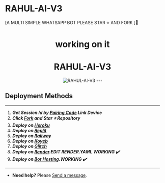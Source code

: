 # RAHUL-AI-V3
[A MULTI SIMPLE WHATSAPP BOT PLEASE STAR ⭐ AND FORK ]🙏

<h1 align="center"> working on it </h1> 

<h1 align="center"> RAHUL-AI-V3 </h1> 

<p align="center">
  <img alt="RAHUL-AI-V3" src="https://raw.githubusercontent.com/rahulmaster143/RAHUL-AI-V3/main/lib/assets//https://files.catbox.moe/rwyp4c.jpeg"
</p>
---
  
## Deployment Methods
---
1.  ***Get Session Id by [Pairing Code](https://efeurhobo-empire-x-home.vercel.app/) Link Device***
2.  ***Click [Fork](https://github.com/rahulmaster143/RAHUL-AI-V3/fork) and Star ⭐ Repository***
3.  ***Deploy on [Heroku](https://rahulmaster143-rahul-ai-v3.vercel.app/)***
4.  ***Deploy on [Replit]()***
5.  ***Deploy on [Railway]()***
6.  ***Deploy on [Koyeb](https://app.koyeb.com/deploy?name=RAHUL-AI-V3&repository=efeurhobo%2FRAHUL-AI-V3&branch=main&instance_type=free&env%5BBOT_NAME%5D=RAHUL-AI-V3&env%5BAUTO_REACT%5D=true&env%5BOWNER_REACT%5D=true&env%5BPREFIX%5D=.&env%5BMODE%5D=private&env%5BAUTO_READ_STATUS%5D=false&env%5BOWNER_NUMBER%5D=919356730236&env%5BSESSION_ID%5D=Put+session+I%27d+here)***
7. ***Deploy on [Glitch]()***
8. ***Deploy on [Render](https://empire-x-efeurhobo.vercel.app/).EDIT RENDER.YAML WORKING ✔️***
9. ***Deploy on [Bot Hosting](https://bot-hosting.net/?aff=1148117314785529946).WORKING ✔️***
---
- **Need help?** Please [Send a message](https://rahulmaster-contact-form.vercel.app/).


